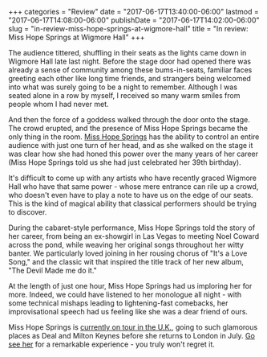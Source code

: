 +++
categories = "Review"
date = "2017-06-17T13:40:00-06:00"
lastmod = "2017-06-17T14:08:00-06:00"
publishDate = "2017-06-17T14:02:00-06:00"
slug = "in-review-miss-hope-springs-at-wigmore-hall"
title = "In review: Miss Hope Springs at Wigmore Hall"
+++

The audience tittered, shuffling in their seats as the lights came down in Wigmore Hall late last night. Before the stage door had opened there was already a sense of community among these bums-in-seats, familiar faces greeting each other like long time friends, and strangers being welcomed into what was surely going to be a night to remember. Although I was seated alone in a row by myself, I received so many warm smiles from people whom I had never met. 

And then the force of a goddess walked through the door onto the stage. The crowd erupted, and the presence of Miss Hope Springs became the only thing in the room. [Miss Hope Springs](http://www.misshopesprings.com/) has the ability to control an entire audience with just one turn of her head, and as she walked on the stage it was clear how she had honed this power over the many years of her career (Miss Hope Springs told us she had just celebrated her 39th birthday). 

It's difficult to come up with any artists who have recently graced Wigmore Hall who have that same power - whose mere entrance can rile up a crowd, who doesn't even have to play a note to have us on the edge of our seats. This is the kind of magical ability that classical performers should be trying to discover. 

During the cabaret-style performance, Miss Hope Springs told the story of her career, from being an ex-showgirl in Las Vegas to meeting Noel Coward across the pond, while weaving her original songs throughout her witty banter. We particularly loved joining in her rousing chorus of "It's a Love Song," and the classic wit that inspired the title track of her new album, "The Devil Made me do it." 

At the length of just one hour, Miss Hope Springs had us imploring her for more. Indeed, we could have listened to her monologue all night - with some technical mishaps leading to lightening-fast comebacks, her improvisational speech had us feeling like she was a dear friend of ours. 

Miss Hope Springs is [currently on tour in the U.K.](http://www.misshopesprings.com/concerts), going to such glamorous places as Deal and Milton Keynes before she returns to London in July. [Go see her](http://www.misshopesprings.com/concerts) for a remarkable experience - you truly won't regret it.
